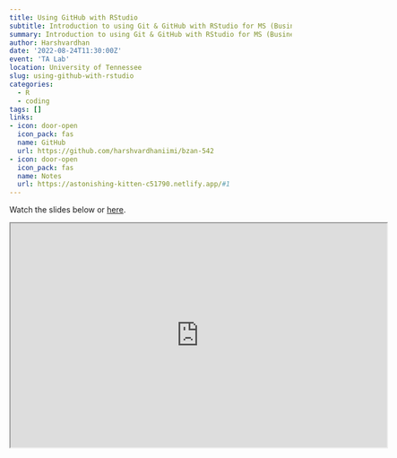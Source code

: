 ```yaml
---
title: Using GitHub with RStudio
subtitle: Introduction to using Git & GitHub with RStudio for MS (Business Analytics) Class of Fall 2022
summary: Introduction to using Git & GitHub with RStudio for MS (Business Analytics) Class of Fall 2022
author: Harshvardhan
date: '2022-08-24T11:30:00Z'
event: 'TA Lab'
location: University of Tennessee
slug: using-github-with-rstudio
categories:
  - R
  - coding
tags: []
links:
- icon: door-open
  icon_pack: fas
  name: GitHub
  url: https://github.com/harshvardhaniimi/bzan-542
- icon: door-open
  icon_pack: fas
  name: Notes
  url: https://astonishing-kitten-c51790.netlify.app/#1
---
```


Watch the slides below or [here](https://astonishing-kitten-c51790.netlify.app/#1).

<iframe src="https://astonishing-kitten-c51790.netlify.app/" width="672" height="400px" data-external="1"></iframe>
